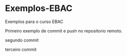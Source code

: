 # Exemplos-EBAC
Exemplos para o curso EBAC

Primeiro exemplo de commit e push no repositorio remoto.

segundo commit

terceiro commit
